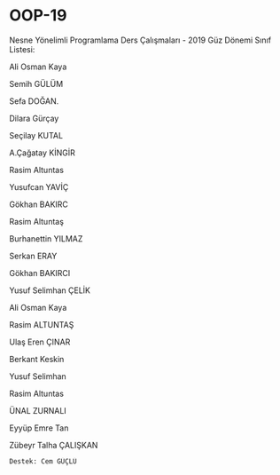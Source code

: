 ﻿# OOP-19

Nesne Yönelimli Programlama Ders Çalışmaları - 2019 Güz Dönemi Sınıf Listesi:

Ali Osman Kaya

Semih GÜLÜM

Sefa DOĞAN.

Dilara  Gürçay 
 
Seçilay KUTAL

A.Çağatay KİNGİR

Rasim Altuntas

Yusufcan YAVİÇ

Gökhan BAKIRC

Rasim Altuntaş

Burhanettin YILMAZ

Serkan ERAY

Gökhan BAKIRCI

Yusuf Selimhan ÇELİK 

Ali Osman Kaya

Rasim ALTUNTAŞ

Ulaş Eren ÇINAR

Berkant Keskin

Yusuf Selimhan

Rasim Altuntas

ÜNAL  ZURNALI

Eyyüp Emre Tan

Zübeyr Talha ÇALIŞKAN

```
Destek: Cem GÜÇLÜ

